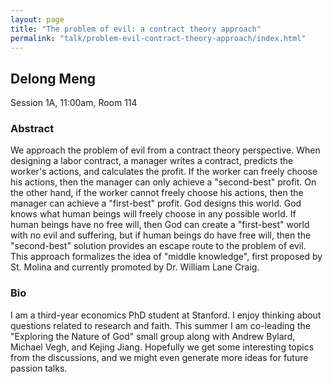 ```yaml
---
layout: page
title: "The problem of evil: a contract theory approach"
permalink: "talk/problem-evil-contract-theory-approach/index.html"
---
```


## <span class="talk-speaker">Delong Meng</span>

Session 1A, 11:00am, Room 114

### <span class="talk-abstract">Abstract</span>

We approach the problem of evil from a contract theory perspective.  When designing a labor contract, a manager writes a contract, predicts the worker's actions, and calculates the profit.  If the worker can freely choose his actions, then the manager can only achieve a "second-best" profit.  On the other hand, if the worker cannot freely choose his actions, then the manager can achieve a "first-best" profit.  God designs this world.  God knows what human beings will freely choose in any possible world.  If human beings have no free will, then God can create a "first-best" world with no evil and suffering, but if human beings do have free will, then the "second-best" solution provides an escape route to the problem of evil.  This approach formalizes the idea of "middle knowledge", first proposed by St. Molina and currently promoted by Dr. William Lane Craig.  

### <span class="talk-bio">Bio</span>

I am a third-year economics PhD student at Stanford.  I enjoy thinking about questions related to research and faith.  This summer I am co-leading the "Exploring the Nature of God" small group along with Andrew Bylard, Michael Vegh, and Kejing Jiang.  Hopefully we get some interesting topics from the discussions, and we might even generate more ideas for future passion talks.  
